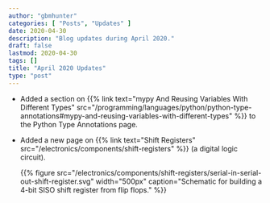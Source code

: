 ```yaml
---
author: "gbmhunter"
categories: [ "Posts", "Updates" ]
date: 2020-04-30
description: "Blog updates during April 2020."
draft: false
lastmod: 2020-04-30
tags: []
title: "April 2020 Updates"
type: "post"
---
```


* Added a section on {{% link text="mypy And Reusing Variables With Different Types" src="/programming/languages/python/python-type-annotations#mypy-and-reusing-variables-with-different-types" %}} to the Python Type Annotations page.

* Added a new page on {{% link text="Shift Registers" src="/electronics/components/shift-registers" %}} (a digital logic circuit).

    {{% figure src="/electronics/components/shift-registers/serial-in-serial-out-shift-register.svg" width="500px" caption="Schematic for building a 4-bit SISO shift register from flip flops." %}}